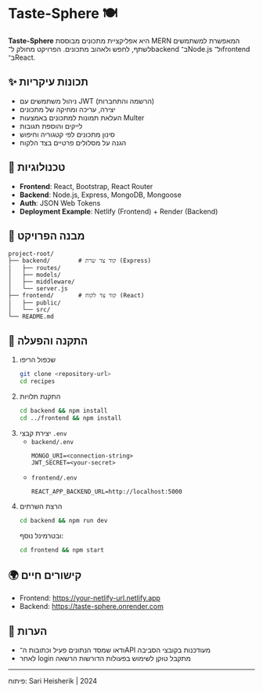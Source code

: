 # Taste-Sphere 🍽️

**Taste-Sphere** היא אפליקציית מתכונים מבוססת MERN המאפשרת למשתמשים לשתף, לחפש ולאהוב מתכונים.
הפרויקט מחולק ל־backend ב־Node.js ול־frontend ב־React.

## ✨ תכונות עיקריות
- ניהול משתמשים עם JWT (הרשמה והתחברות)
- יצירה, עריכה ומחיקה של מתכונים
- העלאת תמונות למתכונים באמצעות Multer
- לייקים והוספת תגובות
- סינון מתכונים לפי קטגוריה וחיפוש
- הגנה על מסלולים פרטיים בצד הלקוח

## 🔧 טכנולוגיות
- **Frontend**: React, Bootstrap, React Router
- **Backend**: Node.js, Express, MongoDB, Mongoose
- **Auth**: JSON Web Tokens
- **Deployment Example**: Netlify (Frontend) + Render (Backend)

## 📂 מבנה הפרויקט
```
project-root/
├── backend/        # קוד צד שרת (Express)
│   ├── routes/
│   ├── models/
│   ├── middleware/
│   └── server.js
├── frontend/       # קוד צד לקוח (React)
│   ├── public/
│   └── src/
└── README.md
```

## 🚀 התקנה והפעלה
1. שכפול הריפו
   ```bash
   git clone <repository-url>
   cd recipes
   ```
2. התקנת תלויות
   ```bash
   cd backend && npm install
   cd ../frontend && npm install
   ```
3. יצירת קבצי `.env`
   - `backend/.env`
     ```
     MONGO_URI=<connection-string>
     JWT_SECRET=<your-secret>
     ```
   - `frontend/.env`
     ```
     REACT_APP_BACKEND_URL=http://localhost:5000
     ```
4. הרצת השרתים
   ```bash
   cd backend && npm run dev
   ```
   ובטרמינל נוסף:
   ```bash
   cd frontend && npm start
   ```

## 🌍 קישורים חיים
- Frontend: https://your-netlify-url.netlify.app
- Backend: https://taste-sphere.onrender.com

## 📝 הערות
- ודאו שמסד הנתונים פעיל וכתובות ה־API מעודכנות בקובצי הסביבה
- לאחר login מתקבל טוקן לשימוש בפעולות הדורשות הרשאה

---
פיתוח: Sari Heisherik | 2024
